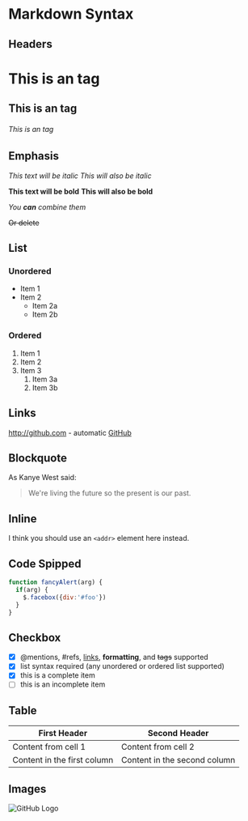 # Markdown Syntax
## Headers

# This is an tag
## This is an tag
###### This is an tag 

## Emphasis

*This text will be italic*
_This will also be italic_

**This text will be bold**
__This will also be bold__

_You **can** combine them_

~~Or delete~~

## List

### Unordered
* Item 1
* Item 2
  * Item 2a
  * Item 2b

### Ordered
1. Item 1
1. Item 2
1. Item 3
   1. Item 3a
   1. Item 3b

## Links
http://github.com - automatic [GitHub](http://github.com)

## Blockquote
As Kanye West said:

> We're living the future so
> the present is our past.

## Inline
I think you should use an
`<addr>` element here instead.

## Code Spipped

```javascript
function fancyAlert(arg) {
  if(arg) {
    $.facebox({div:'#foo'})
  }
}
```

## Checkbox
- [x] @mentions, #refs, [links](), **formatting**, and <del>tags</del> supported
- [x] list syntax required (any unordered or ordered list supported)
- [x] this is a complete item
- [ ] this is an incomplete item

## Table
First Header | Second Header
------------ | -------------
Content from cell 1 | Content from cell 2
Content in the first column | Content in the second column


## Images
![GitHub Logo](https://blog.hubspot.com/hubfs/image8-2.jpg)
